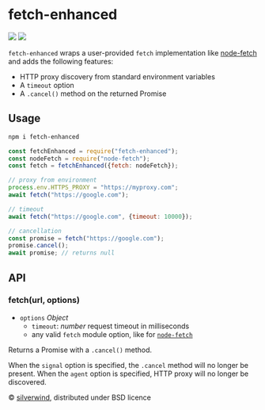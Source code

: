 # fetch-enhanced
[![](https://img.shields.io/npm/v/fetch-enhanced.svg?style=flat)](https://www.npmjs.org/package/fetch-enhanced) [![](https://img.shields.io/npm/dm/fetch-enhanced.svg)](https://www.npmjs.org/package/fetch-enhanced)

`fetch-enhanced` wraps a user-provided `fetch` implementation like [node-fetch](https://github.com/node-fetch) and adds the following features:

- HTTP proxy discovery from standard environment variables
- A `timeout` option
- A `.cancel()` method on the returned Promise

## Usage

```bash
npm i fetch-enhanced
```
```js
const fetchEnhanced = require("fetch-enhanced");
const nodeFetch = require("node-fetch");
const fetch = fetchEnhanced({fetch: nodeFetch});

// proxy from environment
process.env.HTTPS_PROXY = "https://myproxy.com";
await fetch("https://google.com");

// timeout
await fetch("https://google.com", {timeout: 10000});

// cancellation
const promise = fetch("https://google.com");
promise.cancel();
await promise; // returns null
```

## API
### fetch(url, options)

- `options` *Object*
  - `timeout`: *number* request timeout in milliseconds
  - any valid `fetch` module option, like for [`node-fetch`](https://github.com/node-fetch/node-fetch#options)

Returns a Promise with a `.cancel()` method.

When the `signal` option is specified, the `.cancel` method will no longer be present.
When the `agent` option is specified, HTTP proxy will no longer be discovered.

© [silverwind](https://github.com/silverwind), distributed under BSD licence

